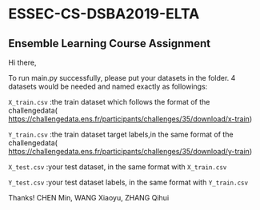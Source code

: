 # ESSEC-CS-DSBA2019-ELTA
## Ensemble Learning Course Assignment

Hi there,

  To run main.py successfully, please put your datasets in the <data> folder.
  4 datasets would be needed and named exactly as followings:
  
  `X_train.csv` :the train dataset which follows the format of the challengedata(  https://challengedata.ens.fr/participants/challenges/35/download/x-train)
  
  `Y_train.csv` :the train dataset target labels,in the same format of the challengedata(  https://challengedata.ens.fr/participants/challenges/35/download/y-train)
  
  `X_test.csv` :your test dataset, in the same format with `X_train.csv`
  
  `Y_test.csv` :your test dataset labels, in the same format with `Y_train.csv`
       
       
  Thanks!
  CHEN Min, WANG Xiaoyu, ZHANG Qihui
